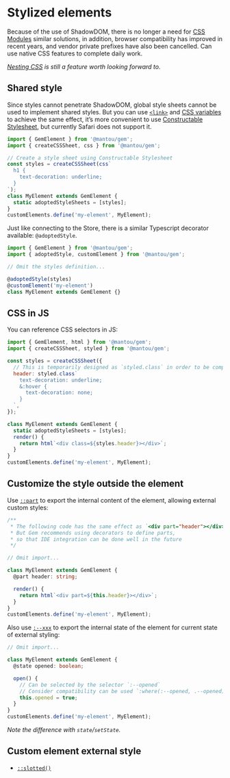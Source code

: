 # Stylized elements

Because of the use of ShadowDOM, there is no longer a need for [CSS Modules](https://css-tricks.com/css-modules-part-3-react/) similar solutions, in addition, browser compatibility has improved in recent years, and vendor private prefixes have also been cancelled. Can use native CSS features to complete daily work.

_[Nesting CSS](https://drafts.csswg.org/css-nesting-1/) is still a feature worth looking forward to._

## Shared style

Since styles cannot penetrate ShadowDOM, global style sheets cannot be used to implement shared styles. But you can use [`<link>`](https://developer.mozilla.org/en-US/docs/Web/HTML/Element/link) and [CSS variables](https://developer.mozilla.org/en-US/docs/Web/CSS/--*) to achieve the same effect, it’s more convenient to use [Constructable Stylesheet](https://wicg.github.io/construct-stylesheets/), but currently Safari does not support it.

```js 11
import { GemElement } from '@mantou/gem';
import { createCSSSheet, css } from '@mantou/gem';

// Create a style sheet using Constructable Stylesheet
const styles = createCSSSheet(css`
  h1 {
    text-decoration: underline;
  }
`);
class MyElement extends GemElement {
  static adoptedStyleSheets = [styles];
}
customElements.define('my-element', MyElement);
```

Just like connecting to the Store, there is a similar Typescript decorator available: `@adoptedStyle`.

```ts 6
import { GemElement } from '@mantou/gem';
import { adoptedStyle, customElement } from '@mantou/gem';

// Omit the styles definition...

@adoptedStyle(styles)
@customElement('my-element')
class MyElement extends GemElement {}
```

## CSS in JS

You can reference CSS selectors in JS:

```js 17
import { GemElement, html } from '@mantou/gem';
import { createCSSSheet, styled } from '@mantou/gem';

const styles = createCSSSheet({
  // This is temporarily designed as `styled.class` in order to be compatible with the syntax highlighting of `styled-component`
  header: styled.class`
    text-decoration: underline;
    &:hover {
      text-decoration: none;
    }
  `,
});

class MyElement extends GemElement {
  static adoptedStyleSheets = [styles];
  render() {
    return html`<div class=${styles.header}></div>`;
  }
}
customElements.define('my-element', MyElement);
```

## Customize the style outside the element

Use [`::part`](https://drafts.csswg.org/css-shadow-parts-1/#part) to export the internal content of the element, allowing external custom styles:

```ts 13
/**
 * The following code has the same effect as `<div part="header"></div>`,
 * But Gem recommends using decorators to define parts,
 * so that IDE integration can be done well in the future
 */

// Omit import...

class MyElement extends GemElement {
  @part header: string;

  render() {
    return html`<div part=${this.header}></div>`;
  }
}
customElements.define('my-element', MyElement);
```

Also use [`:--xxx`](https://wicg.github.io/custom-state-pseudo-class/) to export the internal state of the element for current state of external styling:

```ts
// Omit import...

class MyElement extends GemElement {
  @state opened: boolean;

  open() {
    // Can be selected by the selector `:--opened`
    // Consider compatibility can be used `:where(:--opened, .--opened)`
    this.opened = true;
  }
}
customElements.define('my-element', MyElement);
```

_Note the difference with `state`/`setState`._

## Custom element external style

- [`::slotted()`](https://developer.mozilla.org/en-US/docs/Web/CSS/::slotted)
